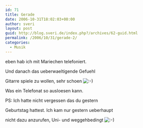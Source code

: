 ```yaml
---
id: 71
title: Gerade
date: 2006-10-31T18:02:03+00:00
author: sveri
layout: post
guid: http://blog.sveri.de/index.php?/archives/62-guid.html
permalink: /2006/10/31/gerade-2/
categories:
  - Musik
---
```

eben hab ich mit Mariechen telefoniert.
  
Und danach das ueberwaeltigende Gefuehl
  
Gitarre spiele zu wollen, sehr schoen <img src="http://blog.sveri.net/templates/default/img/emoticons/smile.png" alt=":-)" style="display: inline; vertical-align: bottom;" class="emoticon" />

Was ein Telefonat so ausloesen kann.

PS: Ich hatte nicht vergessen das du gestern
  
Geburtstag hattest. Ich kam nur gestern ueberhaupt
  
nicht dazu anzurufen, Uni- und weggehbedingt <img src="http://blog.sveri.net/templates/default/img/emoticons/smile.png" alt=":-)" style="display: inline; vertical-align: bottom;" class="emoticon" />